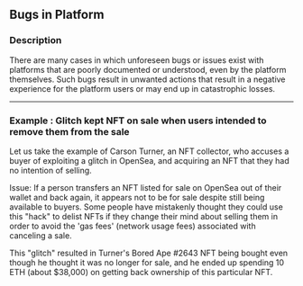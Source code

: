 
## Bugs in Platform

### Description
There are many cases in which unforeseen bugs or issues exist with platforms
that are poorly documented or understood, even by the platform themselves. Such
bugs result in unwanted actions that result in a negative experience for the platform
users or may end up in catastrophic losses.

--- 

### Example : Glitch kept NFT on sale when users intended to remove them from the sale

Let us take the example of Carson Turner, an NFT collector, who accuses a buyer of
exploiting a glitch in OpenSea, and acquiring an NFT that they had no intention of
selling.

Issue: If a person transfers an NFT listed for sale on OpenSea out of their wallet
and back again, it appears not to be for sale despite still being available to buyers.
Some people have mistakenly thought they could use this "hack" to delist NFTs if they
change their mind about selling them in order to avoid the 'gas fees' (network usage
fees) associated with canceling a sale.

This "glitch" resulted in Turner's Bored Ape #2643 NFT being bought even
though he thought it was no longer for sale, and he ended up spending 10 ETH (about
$38,000) on getting back ownership of this particular NFT.
